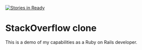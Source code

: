 [![Stories in Ready](https://badge.waffle.io/szyablitsky/stackoverflow.png?label=ready&title=Ready)](https://waffle.io/szyablitsky/stackoverflow)
# StackOverflow clone

This is a demo of my capabilities as a Ruby on Rails developer. 